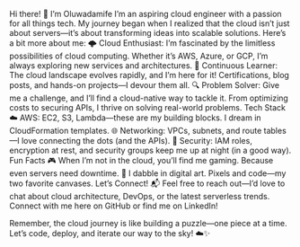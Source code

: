Hi there! 👋 I’m Oluwadamife
I’m an aspiring cloud engineer with a passion for all things tech. My journey began when I realized that the cloud isn’t just about servers—it’s about transforming ideas into scalable solutions. 
Here’s a bit more about me:
🌩️ Cloud Enthusiast: I’m fascinated by the limitless possibilities of cloud computing. Whether it’s AWS, Azure, or GCP, I’m always exploring new services and architectures.
🚀 Continuous Learner: The cloud landscape evolves rapidly, and I’m here for it! Certifications, blog posts, and hands-on projects—I devour them all.
🔍 Problem Solver: Give me a challenge, and I’ll find a cloud-native way to tackle it. From optimizing costs to securing APIs, I thrive on solving real-world problems.
Tech Stack
☁️ AWS: EC2, S3, Lambda—these are my building blocks. I dream in CloudFormation templates.
🌐 Networking: VPCs, subnets, and route tables—I love connecting the dots (and the APIs).
🔑 Security: IAM roles, encryption at rest, and security groups keep me up at night (in a good way).
Fun Facts
🎮 When I’m not in the cloud, you’ll find me gaming. Because even servers need downtime.
🎨 I dabble in digital art. Pixels and code—my two favorite canvases.
Let’s Connect!
📬 Feel free to reach out—I’d love to chat about cloud architecture, DevOps, or the latest serverless trends. Connect with me here on GitHub or find me on LinkedIn!

Remember, the cloud journey is like building a puzzle—one piece at a time. Let’s code, deploy, and iterate our way to the sky! ☁️✨
